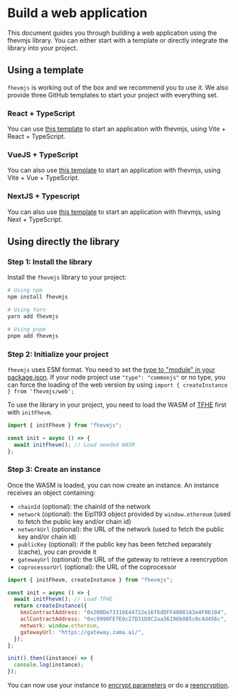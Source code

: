 # Build a web application

This document guides you through building a web application using the fhevmjs library. You can either start with a template or directly integrate the library into your project.

## Using a template

`fhevmjs` is working out of the box and we recommend you to use it. We also provide three GitHub templates to start your project with everything set.

### React + TypeScript

You can use [this template](https://github.com/zama-ai/fhevmjs-react-template) to start an application with fhevmjs, using Vite + React + TypeScript.

### VueJS + TypeScript

You can also use [this template](https://github.com/zama-ai/fhevmjs-vue-template) to start an application with fhevmjs, using Vite + Vue + TypeScript.

### NextJS + Typescript

You can also use [this template](https://github.com/zama-ai/fhevmjs-next-template) to start an application with fhevmjs, using Next + TypeScript.

## Using directly the library

### Step 1: Install the library

Install the `fhevmjs` library to your project:

```bash
# Using npm
npm install fhevmjs

# Using Yarn
yarn add fhevmjs

# Using pnpm
pnpm add fhevmjs
```

### Step 2: Initialize your project

`fhevmjs` uses ESM format. You need to set the [type to "module" in your package.json](https://nodejs.org/api/packages.html#type). If your node project use `"type": "commonjs"` or no type, you can force the loading of the web version by using `import { createInstance } from 'fhevmjs/web';`

To use the library in your project, you need to load the WASM of [TFHE](https://www.npmjs.com/package/tfhe) first with `initFhevm`.

```javascript
import { initFhevm } from "fhevmjs";

const init = async () => {
  await initFhevm(); // Load needed WASM
};
```

### Step 3: Create an instance

Once the WASM is loaded, you can now create an instance. An instance receives an object containing:

- `chainId` (optional): the chainId of the network
- `network` (optional): the Eip1193 object provided by `window.ethereum` (used to fetch the public key and/or chain id)
- `networkUrl` (optional): the URL of the network (used to fetch the public key and/or chain id)
- `publicKey` (optional): if the public key has been fetched separately (cache), you can provide it
- `gatewayUrl` (optional): the URL of the gateway to retrieve a reencryption
- `coprocessorUrl` (optional): the URL of the coprocessor

```javascript
import { initFhevm, createInstance } from "fhevmjs";

const init = async () => {
  await initFhevm(); // Load TFHE
  return createInstance({
    kmsContractAddress: "0x208De73316E44722e16f6dDFF40881A3e4F86104",
    aclContractAddress: "0xc9990FEfE0c27D31D0C2aa36196b085c0c4d456c",
    network: window.ethereum,
    gatewayUrl: "https://gateway.zama.ai/",
  });
};

init().then((instance) => {
  console.log(instance);
});
```

You can now use your instance to [encrypt parameters](../fundamentals/inputs.md) or do a [reencryption](./reencryption.md).
